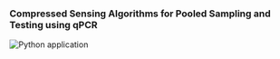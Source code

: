 ### Compressed Sensing Algorithms for Pooled Sampling and Testing using qPCR 

![Python application](https://github.com/rrampage/group-test/workflows/Python%20application/badge.svg)
